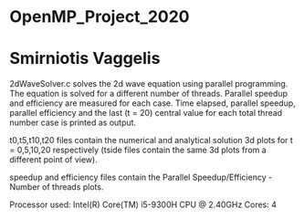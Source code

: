 # OpenMP_Project_2020
# Smirniotis Vaggelis


2dWaveSolver.c solves the 2d wave equation using parallel programming. The equation is solved for a different number of threads.
Parallel speedup and efficiency are measured for each case. Time elapsed, parallel speedup, parallel efficiency and the last (t = 20) central value for each total thread number case is printed as output.

t0,t5,t10,t20 files contain the numerical and analytical solution 3d plots for t = 0,5,10,20 respectively
(tside files contain the same 3d plots from a different point of view).

speedup and efficiency files contain the Parallel Speedup/Efficiency - Number of threads plots.




Processor used: Intel(R) Core(TM) i5-9300H CPU @ 2.40GHz
Cores: 4
